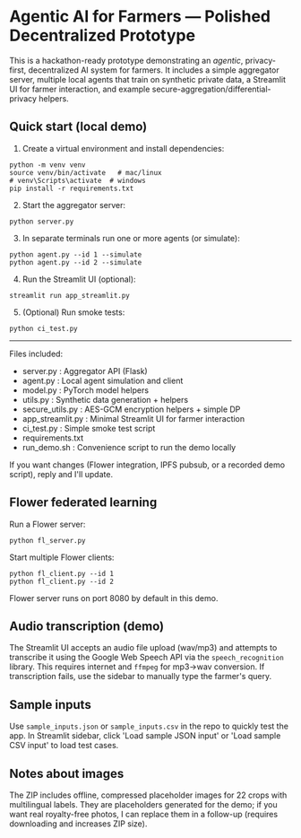 # Agentic AI for Farmers — Polished Decentralized Prototype

This is a hackathon-ready prototype demonstrating an *agentic*, privacy-first, decentralized AI system for farmers.
It includes a simple aggregator server, multiple local agents that train on synthetic private data, a Streamlit UI for farmer interaction,
and example secure-aggregation/differential-privacy helpers.

## Quick start (local demo)

1. Create a virtual environment and install dependencies:
```
python -m venv venv
source venv/bin/activate   # mac/linux
# venv\Scripts\activate  # windows
pip install -r requirements.txt
```

2. Start the aggregator server:
```
python server.py
```

3. In separate terminals run one or more agents (or simulate):
```
python agent.py --id 1 --simulate
python agent.py --id 2 --simulate
```

4. Run the Streamlit UI (optional):
```
streamlit run app_streamlit.py
```

5. (Optional) Run smoke tests:
```
python ci_test.py
```

---

Files included:
- server.py           : Aggregator API (Flask)
- agent.py            : Local agent simulation and client
- model.py            : PyTorch model helpers
- utils.py            : Synthetic data generation + helpers
- secure_utils.py     : AES-GCM encryption helpers + simple DP
- app_streamlit.py    : Minimal Streamlit UI for farmer interaction
- ci_test.py          : Simple smoke test script
- requirements.txt
- run_demo.sh         : Convenience script to run the demo locally

If you want changes (Flower integration, IPFS pubsub, or a recorded demo script), reply and I'll update.


## Flower federated learning

Run a Flower server:
```
python fl_server.py
```
Start multiple Flower clients:
```
python fl_client.py --id 1
python fl_client.py --id 2
```
Flower server runs on port 8080 by default in this demo.

## Audio transcription (demo)

The Streamlit UI accepts an audio file upload (wav/mp3) and attempts to transcribe it using the Google Web Speech API via the `speech_recognition` library. This requires internet and `ffmpeg` for mp3->wav conversion. If transcription fails, use the sidebar to manually type the farmer's query.


## Sample inputs

Use `sample_inputs.json` or `sample_inputs.csv` in the repo to quickly test the app. In Streamlit sidebar, click 'Load sample JSON input' or 'Load sample CSV input' to load test cases.

## Notes about images

The ZIP includes offline, compressed placeholder images for 22 crops with multilingual labels. They are placeholders generated for the demo; if you want real royalty-free photos, I can replace them in a follow-up (requires downloading and increases ZIP size).
